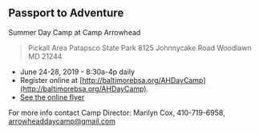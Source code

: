 ## Passport to Adventure ##

Summer Day Camp at Camp Arrowhead

>Pickall Area Patapsco State Park
>8125 Johnnycake Road Woodlawn MD 21244


* June 24-28, 2019 - 8:30a-4p daily
* Register online  at [http://baltimorebsa.org/AHDayCamp](http://baltimorebsa.org/AHDayCamp).
* [See the online flyer](https://cub306.org/announcements/2019-03-13/CampArrowheadDayCamp2019flyer.pdf)




For more info contact Camp Director: Marilyn Cox, 410-719-6958, [arrowheaddaycamp@gmail.com](mailto:arrowheaddaycamp@gmail.com)
